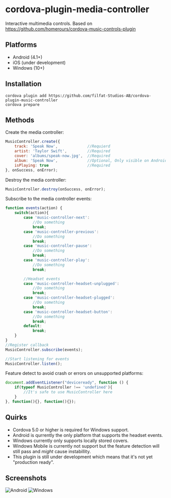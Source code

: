 # cordova-plugin-media-controller
Interactive multimedia controls. Based on https://github.com/homerours/cordova-music-controls-plugin

## Platforms
- Android (4.1+)
- iOS (under development)
- Windows (10+)

## Installation
```
cordova plugin add https://github.com/filfat-Studios-AB/cordova-plugin-music-controller
cordova prepare
```


## Methods
Create the media controller:
```javascript
MusicController.create({
    track: 'Speak Now',				//Requierd
	artist: 'Taylor Swift',			//Required
    cover: 'albums/speak-now.jpg',	//Required
	album: 'Speak Now',				//Optional, Only visible on Android
    isPlaying: true					//Required
}, onSuccess, onError);
```

Destroy the media controller:
```javascript
MusicController.destroy(onSuccess, onError);
```

Subscribe to the media controller events:
```javascript
function events(action) {
	switch(action){
		case 'music-controller-next':
			//Do something
			break;
		case 'music-controller-previous':
			//Do something
			break;
		case 'music-controller-pause':
			//Do something
			break;
		case 'music-controller-play':
			//Do something
			break;

		//Headset events
		case 'music-controller-headset-unplugged':
			//Do something
			break;
		case 'music-controller-headset-plugged':
			//Do something
			break;
		case 'music-controller-headset-button':
			//Do something
			break;
		default:
			break;
	}
}
//Register callback
MusicController.subscribe(events);

//Start listening for events
MusicController.listen();
```

Feature detect to avoid crash or errors on unsupported platforms:
```javascript
document.addEventListener("deviceready", function () {
	if(typeof MusicController !== 'undefined'){
		//It's safe to use MusicController here	
	}
}, function(){}, function(){});
```

## Quirks
* Cordova 5.0 or higher is required for Windows support.
* Android is qurrently the only platform that supports the headset events.
* Windows currently only supports locally stored covers.
* Windows Mobile is currently not support but the feature detection will still pass and *might* cause instabillity.
* This plugin is still under development which means that it's not yet "production ready".


## Screenshots
![Android](http://i.imgur.com/Qe1a8ZJ.png)
![Windows](http://i.imgur.com/Y4HsM0s.png)
